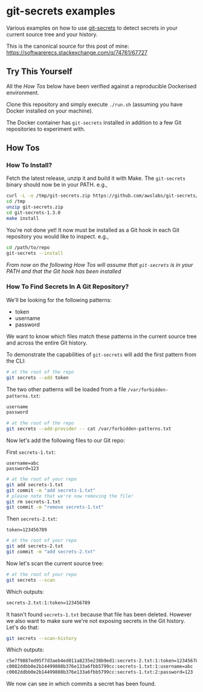 # git-secrets examples

Various examples on how to use [git-secrets][gs-repo] to detect secrets in your current source tree and your history.

This is the canonical source for this post of mine:<br>
https://softwarerecs.stackexchange.com/q/74761/67727

## Try This Yourself

All the _How Tos_ below have been verified against a reproducible Dockerised environment.

Clone this repository and simply execute `./run.sh` (assuming you have Docker installed on your machine).

The Docker container has `git-secrets` installed in addition to a few Git repositories to experiment with.

## How Tos

### How To Install?

Fetch the latest release, unzip it and build it with Make.
The `git-secrets` binary should now be in your PATH. e.g.,

```sh
curl -L -o /tmp/git-secrets.zip https://github.com/awslabs/git-secrets/archive/1.3.0.zip
cd /tmp
unzip git-secrets.zip
cd git-secrets-1.3.0
make install
```

You're not done yet! It now must be installed as a Git hook in each Git repository you would like to inspect. e.g.,

```sh
cd /path/to/repo
git-secrets --install
```

_From now on the following How Tos will assume that `git-secrets` is in your PATH and that the Git hook has been installed_

### How To Find Secrets In A Git Repository?

We'll be looking for the following patterns:

- token
- username
- password

We want to know which files match these patterns in the current source tree and across the entire Git history.

To demonstrate the capabilities of `git-secrets` will add the first pattern from the CLI:

```sh
# at the root of the repo
git secrets --add token
```

The two other patterns will be loaded from a file `/var/forbidden-patterns.txt`:

```txt
username
password
```

```sh
# at the root of the repo
git secrets --add-provider -- cat /var/forbidden-patterns.txt
```

Now let's add the following files to our Git repo:

First `secrets-1.txt`:

```
username=abc
password=123
```

```sh
# at the root of your repo
git add secrets-1.txt
git commit -m "add secrets-1.txt"
# please note that we're now removing the file!
git rm secrets-1.txt
git commit -m "remove secrets-1.txt"
```

Then `secrets-2.txt`:

```
token=123456789
```

```sh
# at the root of your repo
git add secrets-2.txt
git commit -m "add secrets-2.txt"
```

Now let's scan the current source tree:

```sh
# at the root of your repo
git secrets --scan
```

Which outputs:

```txt
secrets-2.txt:1:token=123456789
```

It hasn't found `secrets-1.txt` because that file has been deleted. However we also want to make sure we're not exposing secrets in the Git history. Let's do that:

```sh
git secrets --scan-history
```

Which outputs:

```txt
c5e7f9887ed95f7d3aeb4ed011a8235e238b9ed1:secrets-2.txt:1:token=123456789
c0082ddbb0e2b14499808b376e133a6fbb5799cc:secrets-1.txt:1:username=abc
c0082ddbb0e2b14499808b376e133a6fbb5799cc:secrets-1.txt:2:password=123
```

We now can see in which commits a secret has been found.





[gs-repo]: https://github.com/awslabs/git-secrets